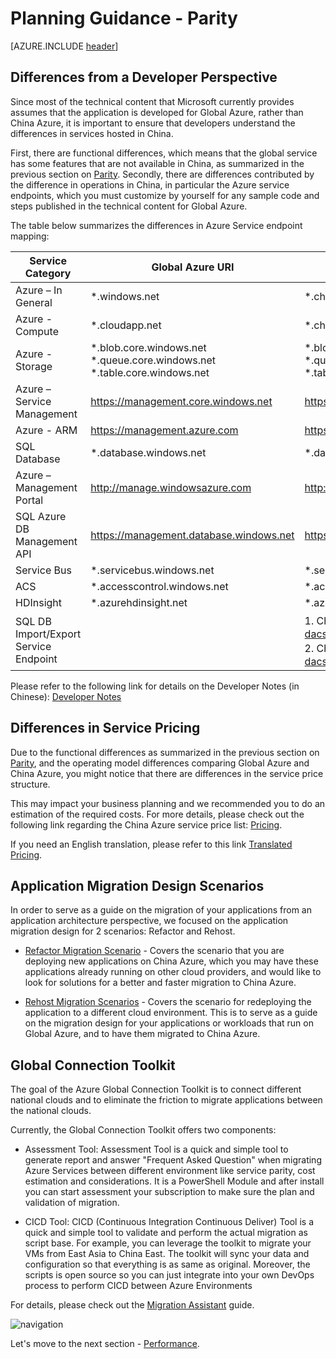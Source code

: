 <properties
	pageTitle="Global Customer Playbook planning-guidance-parity "
	description="Global Customer Playbook planning-guidance-parity"
	services="global-customer-playbook"
	documentationCenter=""
	authors="jtong"
	manager="edwinc"
	editor=""
	tags="global-customer-playbook"/>

<tags
	ms.service="global-customer-playbook"
	ms.workload=""
	ms.tgt_pltfrm=""
	ms.devlang="na"
	ms.topic="article"
	ms.date="11/21/2016"
	wacn.date="11/21/2016"
	wacn.lang=”en” 
	ms.author="jtong"/>


# Planning Guidance - Parity

[AZURE.INCLUDE [header](../planning-guidance.md)]

## Differences from a Developer Perspective

Since most of the technical content that Microsoft currently provides assumes that the application is developed for Global Azure, rather than China Azure, it is important to ensure that developers understand the differences in services hosted in China.
 
First, there are functional differences, which means that the global service has some features that are not available in China, as summarized in the previous section on [Parity](/solutions/global-customer/envisioning/guidance/parity/).
Secondly, there are differences contributed by the difference in operations in China, in particular the Azure service endpoints, which you must customize by yourself for any sample code and steps published in the technical content for Global Azure.
 
The table below summarizes the differences in Azure Service endpoint mapping:

Service Category | Global Azure URI | China Azure URI
---------------- | ---------------- | ----------------
Azure – In General | *.windows.net | *.chinacloudapi.cn
Azure - Compute | *.cloudapp.net | *.chinacloudapp.cn
Azure - Storage | *.blob.core.windows.net *.queue.core.windows.net *.table.core.windows.net | *.blob.core.chinacloudapi.cn *.queue.core.chinacloudapi.cn *.table.core.chinacloudapi.cn
Azure – Service Management | https://management.core.windows.net | https://management.core.chinacloudapi.cn
Azure - ARM | https://management.azure.com | https://management.chinacloudapi.cn
SQL Database | *.database.windows.net | *.database.chinacloudapi.cn
Azure – Management Portal | http://manage.windowsazure.com | http://manage.windowsazure.cn
SQL Azure DB Management API | https://management.database.windows.net | https://management.database.chinacloudapi.cn
Service Bus | *.servicebus.windows.net | *.servicebus.chinacloudapi.cn
ACS | *.accesscontrol.windows.net | *.accesscontrol.chinacloudapi.cn
HDInsight | *.azurehdinsight.net | *.azurehdinsight.cn
SQL DB Import/Export Service Endpoint |  | 1. China East： https://sh1prod-dacsvc.chinacloudapp.cn/dacwebservice.svc  2. China North：https://bj1prod-dacsvc.chinacloudapp.cn/dacwebservice.svc

Please refer to the following link for details on the Developer Notes (in Chinese): 
[Developer Notes](https://www.azure.cn/documentation/articles/developerdifferences/#dev-guide)

## Differences in Service Pricing

Due to the functional differences as summarized in the previous section on [Parity](/solutions/global-customer/envisioning/guidance/parity/), 
and the operating model differences comparing Global Azure and China Azure, you might notice that there are differences in the service price structure.
 
This may impact your business planning and we recommended you to do an estimation of the required costs. For more details, please check out the following link regarding the China Azure service price list: [Pricing](https://www.azure.cn/pricing/overview/).
 
If you need an English translation, please refer to this link
[Translated Pricing](https://translate.google.com.hk/translate?hl=zh-CN&sl=zh-CN&tl=en&u=https%3A%2F%2Fwww.azure.cn%2Fpricing%2Foverview%2F).

## Application Migration Design Scenarios

In order to serve as a guide on the migration of your applications from an application architecture perspective, we focused on the application migration design for 2 scenarios: Refactor and Rehost.

- [Refactor Migration Scenario](/solutions/global-customer/planning/guidance/refactor-migration/) - 
Covers the scenario that you are deploying new applications on China Azure, which you may have these applications already running on other cloud providers, and would like to look for solutions for a better and faster migration to China Azure.

- [Rehost Migration Scenarios](/solutions/global-customer/planning/guidance/rehost-migration/) - 
Covers the scenario for redeploying the application to a different cloud environment. This is to serve as a guide on the migration design for your applications or workloads that run on Global Azure, and to have them migrated to China Azure.

## Global Connection Toolkit

The goal of the Azure Global Connection Toolkit is to connect different national clouds and to eliminate the friction to migrate applications between the national clouds.

Currently, the Global Connection Toolkit offers two components:

- Assessment Tool: Assessment Tool is a quick and simple tool to generate report and answer "Frequent Asked Question" when migrating Azure Services between different environment like service parity, cost estimation and considerations. It is a PowerShell Module and after install you can start assessment your subscription to make sure the plan and validation of migration.

- CICD Tool: CICD (Continuous Integration Continuous Deliver) Tool is a quick and simple tool to validate and perform the actual migration as script base. For example, you can leverage the toolkit to migrate your VMs from East Asia to China East. The toolkit will sync your data and configuration so that everything is as same as original. Moreover, the scripts is open source so you can just integrate into your own DevOps process to perform CICD between Azure Environments

For details, please check out the [Migration Assistant](/solutions/global-customer/migration-assistant/) guide.


![navigation](/solutions/global-customer/media/navigation.png)

Let's move to the next section - [Performance](/solutions/global-customer/planning/guidance/performance/).























































